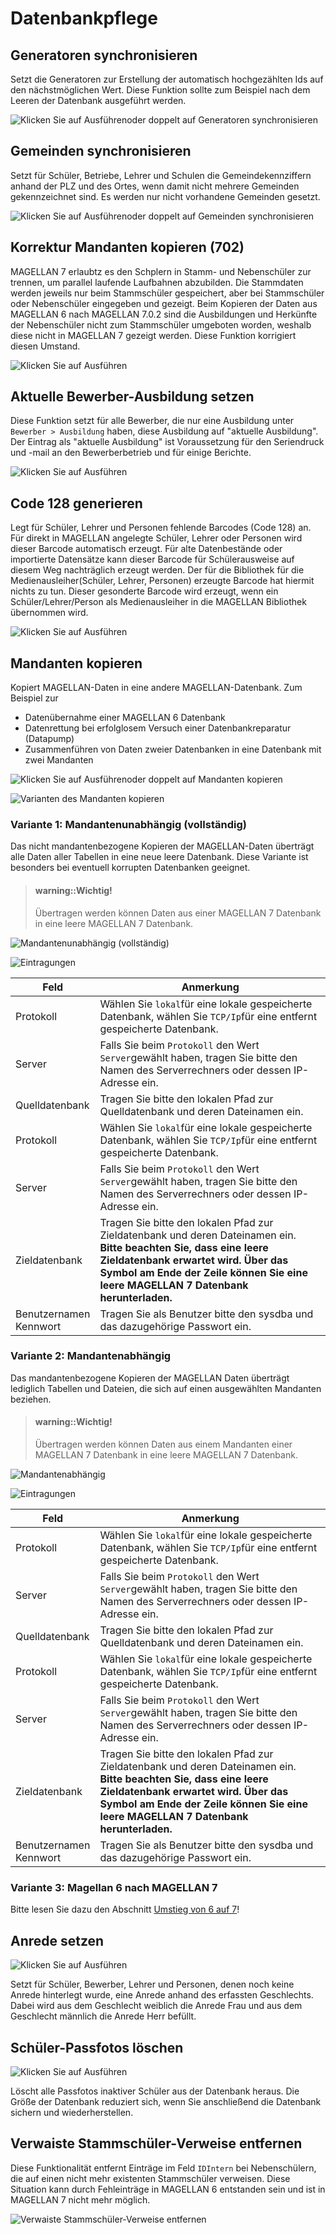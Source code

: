 # Datenbankpflege

## Generatoren synchronisieren

Setzt die Generatoren zur Erstellung der automatisch hochgezählten Ids auf den nächstmöglichen Wert. Diese Funktion sollte zum Beispiel nach dem Leeren der Datenbank ausgeführt werden.

![Klicken Sie auf `Ausführen`oder doppelt auf `Generatoren synchronisieren`](../assets/images/magellan.administrator/generatoren.sync.png)

## Gemeinden synchronisieren

Setzt für Schüler, Betriebe, Lehrer und Schulen die Gemeindekennziffern anhand der PLZ und des Ortes, wenn damit nicht mehrere Gemeinden gekennzeichnet sind. 
Es werden nur nicht vorhandene Gemeinden gesetzt.

![Klicken Sie auf `Ausführen`oder doppelt auf `Gemeinden synchronisieren`](../assets/images/magellan.administrator/gemeinden.sync.png)

## Korrektur Mandanten kopieren (702)

MAGELLAN 7 erlaubtz es den Schplern in Stamm- und Nebenschüler zur trennen, um parallel laufende Laufbahnen abzubilden. Die Stammdaten werden jeweils nur beim Stammschüler gespeichert, aber bei Stammschüler oder Nebenschüler eingegeben und gezeigt.
Beim Kopieren der Daten aus MAGELLAN 6 nach MAGELLAN 7.0.2 sind die Ausbildungen und Herkünfte der Nebenschüler nicht zum Stammschüler umgeboten worden, weshalb diese nicht in MAGELLAN 7 gezeigt werden. Diese Funktion korrigiert diesen Umstand.

![Klicken Sie auf `Ausführen`](../assets/images/magellan.administrator/korrektur.mandant.png)


## Aktuelle Bewerber-Ausbildung setzen

Diese Funktion setzt für alle Bewerber, die nur eine Ausbildung unter `Bewerber > Ausbildung` haben, diese Ausbildung auf "aktuelle Ausbildung". Der Eintrag als "aktuelle Ausbildung" ist Voraussetzung für den Seriendruck und -mail an den Bewerberbetrieb und für einige Berichte.

![Klicken Sie auf `Ausführen`](../assets/images/magellan.administrator/akt.bewerber.png)

## Code 128 generieren

Legt für Schüler, Lehrer und Personen fehlende Barcodes (Code 128) an. Für direkt in MAGELLAN angelegte Schüler, Lehrer oder Personen wird dieser Barcode automatisch erzeugt. Für alte Datenbestände oder importierte Datensätze kann dieser Barcode für Schülerausweise auf diesem Weg nachträglich erzeugt werden.
Der für die Bibliothek für die Medienausleiher(Schüler, Lehrer, Personen) erzeugte Barcode hat hiermit nichts zu tun. Dieser gesonderte Barcode wird erzeugt, wenn ein Schüler/Lehrer/Person als Medienausleiher in die MAGELLAN Bibliothek übernommen wird.

![Klicken Sie auf `Ausführen`](../assets/images/magellan.administrator/code128.png)


## Mandanten kopieren


Kopiert MAGELLAN-Daten in eine andere MAGELLAN-Datenbank. Zum Beispiel zur

* Datenübernahme einer MAGELLAN 6 Datenbank
* Datenrettung bei erfolglosem Versuch einer Datenbankreparatur (Datapump)
* Zusammenführen von Daten zweier Datenbanken in eine Datenbank mit zwei Mandanten

![Klicken Sie auf `Ausführen`oder doppelt auf `Mandanten kopieren`](../assets/images/magellan.administrator/mandanten.kopieren.png)

![Varianten des `Mandanten kopieren`](../assets/images/magellan.administrator/mandanten.kopieren1.png)

### Variante 1: Mandantenunabhängig (vollständig)

Das nicht mandantenbezogene Kopieren der MAGELLAN-Daten überträgt alle Daten aller Tabellen in eine neue leere Datenbank. Diese Variante ist besonders bei eventuell korrupten Datenbanken geeignet. 

> #### warning::Wichtig!
>
> Übertragen werden können Daten aus einer MAGELLAN 7 Datenbank in eine leere MAGELLAN 7 Datenbank.

![Mandantenunabhängig (vollständig)](../assets/images/magellan.administrator/mandanten.kopieren2.png)

![Eintragungen](../assets/images/magellan.administrator/mandanten.kopieren3.png)

Feld|Anmerkung
--|--
Protokoll|Wählen Sie `lokal`für eine lokale gespeicherte Datenbank, wählen Sie `TCP/Ip`für eine entfernt gespeicherte Datenbank.
Server|Falls Sie beim `Protokoll` den Wert `Server`gewählt haben, tragen Sie bitte den Namen des Serverrechners oder dessen IP-Adresse ein.
Quelldatenbank|Tragen Sie bitte den lokalen Pfad zur Quelldatenbank und deren Dateinamen ein.
Protokoll|Wählen Sie `lokal`für eine lokale gespeicherte Datenbank, wählen Sie `TCP/Ip`für eine entfernt gespeicherte Datenbank.
Server|Falls Sie beim `Protokoll` den Wert `Server`gewählt haben, tragen Sie bitte den Namen des Serverrechners oder dessen IP-Adresse ein.
Zieldatenbank|Tragen Sie bitte den lokalen Pfad zur Zieldatenbank und deren Dateinamen ein. **Bitte beachten Sie, dass eine leere Zieldatenbank erwartet wird. Über das Symbol am Ende der Zeile können Sie eine leere MAGELLAN 7 Datenbank herunterladen.**
Benutzernamen<br/>Kennwort|Tragen Sie als Benutzer bitte den sysdba und das dazugehörige Passwort ein.

### Variante 2: Mandantenabhängig

Das mandantenbezogene Kopieren der MAGELLAN Daten überträgt lediglich Tabellen und Dateien, die sich auf einen ausgewählten Mandanten beziehen.

> #### warning::Wichtig!
>
> Übertragen werden können Daten aus einem Mandanten einer MAGELLAN 7 Datenbank in eine leere MAGELLAN 7 Datenbank.

![Mandantenabhängig](../assets/images/magellan.administrator/mandanten.kopieren4.png)

![Eintragungen](../assets/images/magellan.administrator/mandanten.kopieren3.png)


Feld|Anmerkung
--|--
Protokoll|Wählen Sie `lokal`für eine lokale gespeicherte Datenbank, wählen Sie `TCP/Ip`für eine entfernt gespeicherte Datenbank.
Server|Falls Sie beim `Protokoll` den Wert `Server`gewählt haben, tragen Sie bitte den Namen des Serverrechners oder dessen IP-Adresse ein.
Quelldatenbank|Tragen Sie bitte den lokalen Pfad zur Quelldatenbank und deren Dateinamen ein.
Protokoll|Wählen Sie `lokal`für eine lokale gespeicherte Datenbank, wählen Sie `TCP/Ip`für eine entfernt gespeicherte Datenbank.
Server|Falls Sie beim `Protokoll` den Wert `Server`gewählt haben, tragen Sie bitte den Namen des Serverrechners oder dessen IP-Adresse ein.
Zieldatenbank|Tragen Sie bitte den lokalen Pfad zur Zieldatenbank und deren Dateinamen ein. **Bitte beachten Sie, dass eine leere Zieldatenbank erwartet wird. Über das Symbol am Ende der Zeile können Sie eine leere MAGELLAN 7 Datenbank herunterladen.**
Benutzernamen<br/>Kennwort|Tragen Sie als Benutzer bitte den sysdba und das dazugehörige Passwort ein.

### Variante 3: Magellan 6 nach MAGELLAN 7


Bitte lesen Sie dazu den Abschnitt [Umstieg von 6 auf 7](https://doc.magellan7.stueber.de/installation/umstieg-von-6-auf-7.html)!

## Anrede setzen

![Klicken Sie auf `Ausführen`](../assets/images/magellan.administrator/anreden.setzen.png)

Setzt für Schüler, Bewerber, Lehrer und Personen, denen noch keine Anrede hinterlegt wurde, eine Anrede anhand des erfassten Geschlechts.
Dabei wird aus dem Geschlecht weiblich die Anrede Frau und aus dem Geschlecht männlich die Anrede Herr befüllt.

## Schüler-Passfotos löschen

![Klicken Sie auf `Ausführen`](../assets/images/magellan.administrator/passfoto.loeschen.png)

Löscht alle Passfotos inaktiver Schüler aus der Datenbank heraus. 
Die Größe der Datenbank reduziert sich, wenn Sie anschließend die Datenbank sichern und wiederherstellen.

## Verwaiste Stammschüler-Verweise entfernen

Diese Funktionalität entfernt Einträge im Feld `IDIntern` bei Nebenschülern, die auf einen nicht mehr existenten Stammschüler verweisen. Diese Situation kann durch Fehleinträge in MAGELLAN 6 entstanden sein und ist in MAGELLAN 7 nicht mehr möglich.

![Verwaiste Stammschüler-Verweise entfernen](../assets/images/magellan.administrator/verwaiste.eintraege.png)